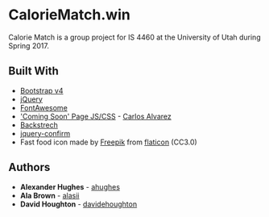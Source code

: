 # CalorieMatch.win

Calorie Match is a group project for IS 4460 at the University of Utah during Spring 2017.

## Built With

* [Bootstrap v4](http://www.getbootstrap.com)
* [jQuery](http://jquery.com)
* [FontAwesome](http://fontawesome.io)
* ['Coming Soon' Page JS/CSS](http://blacktie.co/2014/03/counter-coming-soon-page/) - [Carlos Alvarez](http://alvarez.is)
* [Backstrech](https://github.com/srobbin/jquery-backstretch)
* [jquery-confirm](https://github.com/craftpip/jquery-confirm)
* Fast food icon made by [Freepik](http://www.freepik.com) from [flaticon](http://www.flaticon.com) (CC3.0)

## Authors

* **Alexander Hughes** - [ahughes](https://github.com/ahughes)
* **Ala Brown** - [alasii](https://github.com/alasii)
* **David Houghton** - [davidehoughton](https://github.com/davidehoughton)

